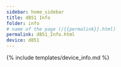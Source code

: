 ```yaml
---
sidebar: home_sidebar
title: d851 Info
folder: info
# name of the page (/{{permalink}}.html)
permalink: d851_Info.html
device: d851
---
```

{% include templates/device_info.md %}
